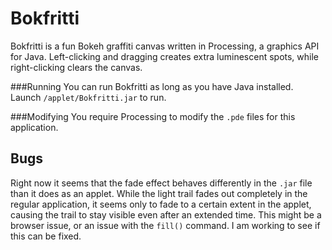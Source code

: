 Bokfritti
=========

Bokfritti is a fun Bokeh graffiti canvas written in Processing, a graphics API for Java. Left-clicking and dragging creates extra luminescent spots, while right-clicking clears the canvas.

###Running
You can run Bokfritti as long as you have Java installed. Launch `/applet/Bokfritti.jar` to run.

###Modifying
You require Processing to modify the `.pde` files for this application.

Bugs
----
Right now it seems that the fade effect behaves differently in the `.jar` file than it does as an applet. While the light trail fades out completely in the regular application, it seems only to fade to a certain extent in the applet, causing the trail to stay visible even after an extended time. This might be a browser issue, or an issue with the `fill()` command. I am working to see if this can be fixed.
